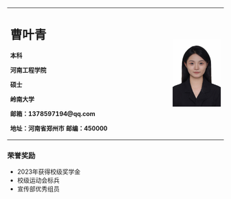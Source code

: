 
<table border="0">
  <tr>
    <td width="75%">
      <h1>曹叶青</h1>
      <p><b>本科</b></p >
      <p><b>河南工程学院</b></p >
      <p><b>硕士</b></p >
      <p><b>岭南大学</b></p >
      <p><b>邮箱：1378597194@qq.com</b></p >
      <p><b>地址：河南省郑州市
邮编：450000</b></p >
    </td>
    <td width="25%">
      <img src="/一寸.jpg" width="100%">      
    </td>
  </tr>
</table>


### 荣誉奖励
- 2023年获得校级奖学金
- 校级运动会标兵
- 宣传部优秀组员

